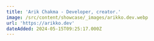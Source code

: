 ```yaml
---
title: 'Arik Chakma - Developer, creator.'
image: /src/content/showcase/_images/arikko.dev.webp
url: 'https://arikko.dev'
dateAdded: 2024-05-15T09:25:17.000Z
---
```


